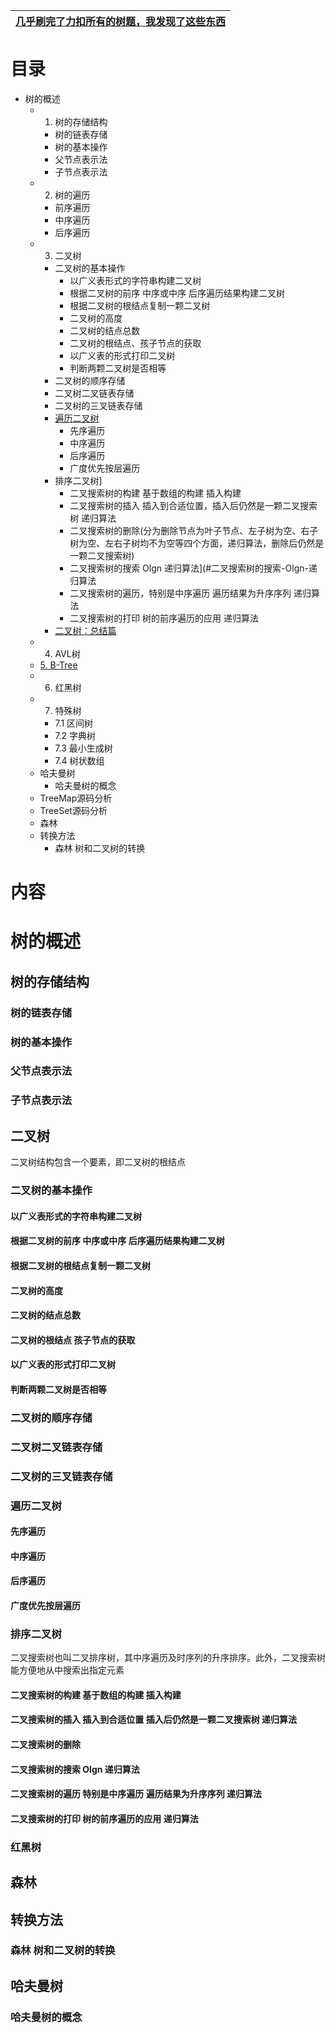 
[几乎刷完了力扣所有的树题，我发现了这些东西](https://lucifer.ren/blog/2020/11/23/tree/)|
---|


# 目录

   *  树的概述
      *  1. 树的存储结构
         *  树的链表存储
         *  树的基本操作
         *  父节点表示法
         *  子节点表示法
      *  2. 树的遍历
         *   前序遍历
         *   中序遍历
         *   后序遍历
      *  3. 二叉树
         *  二叉树的基本操作
            * 以广义表形式的字符串构建二叉树
            * 根据二叉树的前序 中序或中序 后序遍历结果构建二叉树
            * 根据二叉树的根结点复制一颗二叉树
            * 二叉树的高度
            * 二叉树的结点总数
            * 二叉树的根结点、孩子节点的获取
            * 以广义表的形式打印二叉树
            * 判断两颗二叉树是否相等
         *  二叉树的顺序存储
         *  二叉树二叉链表存储
         *  二叉树的三叉链表存储
         *  [遍历二叉树](https://www.kancloud.cn/fe_lucifer/leetcode/1996365)
            *  先序遍历
            *  中序遍历
            *  后序遍历
            *  广度优先按层遍历
         *  排序二叉树]
            * 二叉搜索树的构建 基于数组的构建 插入构建
            * 二叉搜索树的插入 插入到合适位置，插入后仍然是一颗二叉搜索树 递归算法
            * 二叉搜索树的删除(分为删除节点为叶子节点、左子树为空、右子树为空、左右子树均不为空等四个方面，递归算法，删除后仍然是一颗二叉搜索树)
            * 二叉搜索树的搜索 Olgn 递归算法](#二叉搜索树的搜索-Olgn-递归算法
            * 二叉搜索树的遍历，特别是中序遍历 遍历结果为升序序列 递归算法
            * 二叉搜索树的打印 树的前序遍历的应用 递归算法
         *  [二叉树：总结篇](https://mp.weixin.qq.com/s/-ZJn3jJVdF683ap90yIj4Q)   
      *  4. AVL树
      *  [5. B-Tree](https://www.cnblogs.com/dongguacai/p/7239599.html)
      *  6. 红黑树
      *  7. 特殊树
         * 7.1 区间树
         * 7.2 字典树
         * 7.3 最小生成树
         * 7.4 树状数组
      *  哈夫曼树
         *  哈夫曼树的概念
      *  TreeMap源码分析
      *  TreeSet源码分析
      *  森林
      *  转换方法
         *  森林 树和二叉树的转换
      

# 内容

# 树的概述
## 树的存储结构
### 树的链表存储
### 树的基本操作
### 父节点表示法
### 子节点表示法

## 二叉树
二叉树结构包含一个要素，即二叉树的根结点

### 二叉树的基本操作
#### 以广义表形式的字符串构建二叉树
#### 根据二叉树的前序 中序或中序 后序遍历结果构建二叉树
#### 根据二叉树的根结点复制一颗二叉树
#### 二叉树的高度
#### 二叉树的结点总数
#### 二叉树的根结点 孩子节点的获取
#### 以广义表的形式打印二叉树
#### 判断两颗二叉树是否相等

### 二叉树的顺序存储
### 二叉树二叉链表存储
### 二叉树的三叉链表存储

### 遍历二叉树

#### 先序遍历
#### 中序遍历
#### 后序遍历
#### 广度优先按层遍历

### 排序二叉树
二叉搜索树也叫二叉排序树，其中序遍历及时序列的升序排序。此外，二叉搜索树能方便地从中搜索出指定元素
#### 二叉搜索树的构建 基于数组的构建 插入构建
#### 二叉搜索树的插入 插入到合适位置 插入后仍然是一颗二叉搜索树 递归算法
#### 二叉搜索树的删除
#### 二叉搜索树的搜索 Olgn 递归算法
#### 二叉搜索树的遍历 特别是中序遍历 遍历结果为升序序列 递归算法
#### 二叉搜索树的打印 树的前序遍历的应用 递归算法

### 红黑树

## 森林
## 转换方法
### 森林 树和二叉树的转换
## 哈夫曼树
### 哈夫曼树的概念
